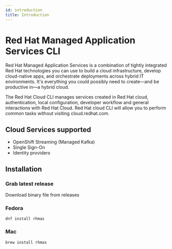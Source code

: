 ```yaml
---
id: introduction
title: Introduction
---
```


# Red Hat Managed Application Services CLI

Red Hat Managed Application Services is a combination of tightly integrated Red Hat technologies you can use to build a cloud infrastructure,
develop cloud-native apps, and orchestrate deployments across hybrid IT environments. 
It's everything you could possibly need to create—and be productive in—a hybrid cloud.

The Red Hat Cloud CLI manages services created in Red Hat cloud, authentication, local configuration, developer workflow and general interactions with Red Hat Cloud. Red Hat cloud CLI will allow you to perform common tasks without visiting cloud.redhat.com.

## Cloud Services supported

- OpenShift Streaming (Managed Kafka)
- Single Sign-On
- Identity providers

## Installation

### Grab latest release

Download binary file from releases

### Fedora

```
dnf install rhmas
```

### Mac

```
brew install rhmas
```
